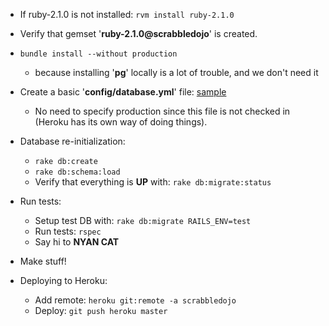 
- If ruby-2.1.0 is not installed: `rvm install ruby-2.1.0`

- Verify that gemset '**ruby-2.1.0@scrabbledojo**' is created.

- `bundle install --without production`
  * because installing '**pg**' locally is a lot of trouble, and we don't need it

- Create a basic '**config/database.yml**' file: [sample](https://gist.github.com/danopia/940155)
  * No need to specify production since this file is not checked in (Heroku has its own way of doing things).

- Database re-initialization:
  * `rake db:create`
  * `rake db:schema:load`
  * Verify that everything is **UP** with: `rake db:migrate:status`


- Run tests:
  * Setup test DB with: `rake db:migrate RAILS_ENV=test`
  * Run tests: `rspec`
  * Say hi to **NYAN CAT**

 
- Make stuff!


- Deploying to Heroku:
  * Add remote: `heroku git:remote -a scrabbledojo`
  * Deploy: `git push heroku master`
